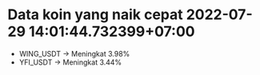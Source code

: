 # Data koin yang naik cepat 2022-07-29 14:01:44.732399+07:00

* WING_USDT -> Meningkat 3.98%
* YFI_USDT -> Meningkat 3.44%
